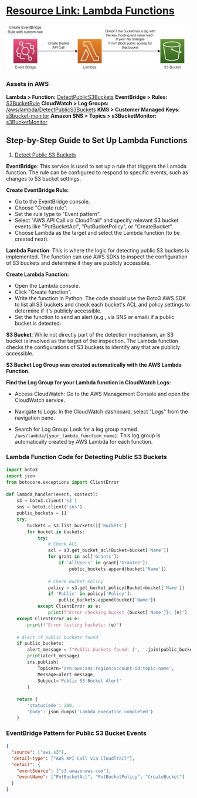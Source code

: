# [Resource Link: Lambda Functions](https://intuitive.cloud/blog/automated-s3-security-lambda-functions-to-the-rescue)

![Lambda Architecture](media/lambdaarch.png)

### Assets in AWS
**Lambda > Function:** [DetectPublicS3Buckets](https://us-east-1.console.aws.amazon.com/lambda/home?region=us-east-1#/functions/DetectPublicS3Buckets?tab=code)
**EventBridge > Rules:** [S3BucketRule](https://us-east-1.console.aws.amazon.com/events/home?region=us-east-1#/eventbus/default/rules/s3BucketRule)
**CloudWatch > Log Groups:** [/aws/lambda/DetectPublicS3Buckets](https://us-east-1.console.aws.amazon.com/cloudwatch/home?region=us-east-1#logsV2:log-groups/log-group/$252Faws$252Flambda$252FDetectPublicS3Buckets)
**KMS > Customer Managed Keys:** [s3bucket-monitor](https://us-east-1.console.aws.amazon.com/kms/home?region=us-east-1#/kms/keys/mrk-6c7a5c092a554326a520bde96aac692a)
**Amazon SNS > Topics > s3BucketMonitor:** [s3BucketMonitor](https://us-east-1.console.aws.amazon.com/sns/v3/home?region=us-east-1#/topic/arn:aws:sns:us-east-1:571355216739:s3BucketMonitor)




## Step-by-Step Guide to Set Up Lambda Functions

1. [Detect Public S3 Buckets](#detect-public-s3-buckets)

**EventBridge**: This service is used to set up a rule that triggers the Lambda function. The rule can be configured to respond to specific events, such as changes to S3 bucket settings.

**Create EventBridge Rule:**

- Go to the EventBridge console.
- Choose "Create rule".
- Set the rule type to "Event pattern".
- Select "AWS API Call via CloudTrail" and specify relevant S3 bucket events like "PutBucketAcl", "PutBucketPolicy", or "CreateBucket".
- Choose Lambda as the target and select the Lambda function (to be created next).

**Lambda Function**: This is where the logic for detecting public S3 buckets is implemented. The function can use AWS SDKs to inspect the configuration of S3 buckets and determine if they are publicly accessible.

**Create Lambda Function:**

- Open the Lambda console.
- Click "Create function".
- Write the function in Python. The code should use the Boto3 AWS SDK to list all S3 buckets and check each bucket's ACL and policy settings to determine if it's publicly accessible.
- Set the function to send an alert (e.g., via SNS or email) if a public bucket is detected.

**S3 Bucket**: While not directly part of the detection mechanism, an S3 bucket is involved as the target of the inspection. The Lambda function checks the configurations of S3 buckets to identify any that are publicly accessible.

**S3 Bucket Log Group was created automatically with the AWS Lambda Function.**

**Find the Log Group for your Lambda function in CloudWatch Logs:**

- Access CloudWatch: Go to the AWS Management Console and open the CloudWatch service.

- Navigate to Logs: In the CloudWatch dashboard, select "Logs" from the navigation pane.

- Search for Log Group: Look for a log group named `/aws/lambda/[your_lambda_function_name]`. This log group is automatically created by AWS Lambda for each function.

### Lambda Function Code for Detecting Public S3 Buckets

```python
import boto3
import json
from botocore.exceptions import ClientError

def lambda_handler(event, context):
    s3 = boto3.client('s3')
    sns = boto3.client('sns')
    public_buckets = []
    try:
        buckets = s3.list_buckets()['Buckets']
        for bucket in buckets:
            try:
                # Check ACL
                acl = s3.get_bucket_acl(Bucket=bucket['Name'])
                for grant in acl['Grants']:
                    if 'AllUsers' in grant['Grantee']:
                        public_buckets.append(bucket['Name'])

                # Check Bucket Policy
                policy = s3.get_bucket_policy(Bucket=bucket['Name'])
                if 'Public' in policy['Policy']:
                    public_buckets.append(bucket['Name'])
            except ClientError as e:
                print(f"Error checking bucket {bucket['Name']}: {e}")
    except ClientError as e:
        print(f"Error listing buckets: {e}")

    # Alert if public buckets found
    if public_buckets:
        alert_message = f"Public buckets found: {', '.join(public_buckets)}"
        print(alert_message)
        sns.publish(
            TopicArn='arn:aws:sns:region:account-id:topic-name',
            Message=alert_message,
            Subject='Public S3 Bucket Alert'
        )

    return {
        'statusCode': 200,
        'body': json.dumps('Lambda execution completed')
    }
```

### EventBridge Pattern for Public S3 Bucket Events

```json
{
  "source": ["aws.s3"],
  "detail-type": ["AWS API Call via CloudTrail"],
  "detail": {
    "eventSource": ["s3.amazonaws.com"],
    "eventName": ["PutBucketAcl", "PutBucketPolicy", "CreateBucket"]
  }
}
```